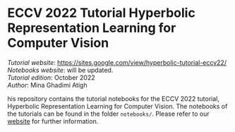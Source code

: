# ECCV 2022 Tutorial Hyperbolic Representation Learning for Computer Vision

*Tutorial website*: https://sites.google.com/view/hyperbolic-tutorial-eccv22/ </br>
*Notebooks website*: will be updated. </br>
*Tutorial edition*: October 2022</br>
*Author*: Mina Ghadimi Atigh</br>

his repository contains the tutorial notebooks for the ECCV 2022 tutorial, Hyperbolic Representation Learning for Computer Vision. The notebooks of the tutorials can be found in the folder `notebooks/`. Please refer to our [website]() for further information.